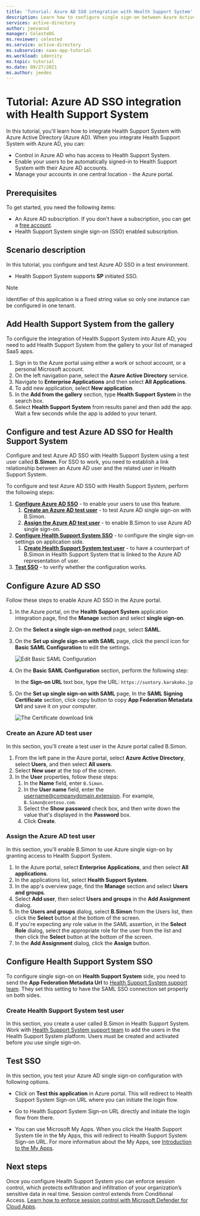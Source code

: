 ```yaml
---
title: 'Tutorial: Azure AD SSO integration with Health Support System'
description: Learn how to configure single sign-on between Azure Active Directory and Health Support System.
services: active-directory
author: jeevansd
manager: CelesteDG
ms.reviewer: celested
ms.service: active-directory
ms.subservice: saas-app-tutorial
ms.workload: identity
ms.topic: tutorial
ms.date: 09/27/2021
ms.author: jeedes
---
```


# Tutorial: Azure AD SSO integration with Health Support System

In this tutorial, you'll learn how to integrate Health Support System with Azure Active Directory (Azure AD). When you integrate Health Support System with Azure AD, you can:

* Control in Azure AD who has access to Health Support System.
* Enable your users to be automatically signed-in to Health Support System with their Azure AD accounts.
* Manage your accounts in one central location - the Azure portal.

## Prerequisites

To get started, you need the following items:

* An Azure AD subscription. If you don't have a subscription, you can get a [free account](https://azure.microsoft.com/free/).
* Health Support System single sign-on (SSO) enabled subscription.

## Scenario description

In this tutorial, you configure and test Azure AD SSO in a test environment.

* Health Support System supports **SP** initiated SSO.

> [!NOTE]
> Identifier of this application is a fixed string value so only one instance can be configured in one tenant.

## Add Health Support System from the gallery

To configure the integration of Health Support System into Azure AD, you need to add Health Support System from the gallery to your list of managed SaaS apps.

1. Sign in to the Azure portal using either a work or school account, or a personal Microsoft account.
1. On the left navigation pane, select the **Azure Active Directory** service.
1. Navigate to **Enterprise Applications** and then select **All Applications**.
1. To add new application, select **New application**.
1. In the **Add from the gallery** section, type **Health Support System** in the search box.
1. Select **Health Support System** from results panel and then add the app. Wait a few seconds while the app is added to your tenant.

## Configure and test Azure AD SSO for Health Support System

Configure and test Azure AD SSO with Health Support System using a test user called **B.Simon**. For SSO to work, you need to establish a link relationship between an Azure AD user and the related user in Health Support System.

To configure and test Azure AD SSO with Health Support System, perform the following steps:

1. **[Configure Azure AD SSO](#configure-azure-ad-sso)** - to enable your users to use this feature.
    1. **[Create an Azure AD test user](#create-an-azure-ad-test-user)** - to test Azure AD single sign-on with B.Simon.
    1. **[Assign the Azure AD test user](#assign-the-azure-ad-test-user)** - to enable B.Simon to use Azure AD single sign-on.
1. **[Configure Health Support System SSO](#configure-health-support-system-sso)** - to configure the single sign-on settings on application side.
    1. **[Create Health Support System test user](#create-health-support-system-test-user)** - to have a counterpart of B.Simon in Health Support System that is linked to the Azure AD representation of user.
1. **[Test SSO](#test-sso)** - to verify whether the configuration works.

## Configure Azure AD SSO

Follow these steps to enable Azure AD SSO in the Azure portal.

1. In the Azure portal, on the **Health Support System** application integration page, find the **Manage** section and select **single sign-on**.
1. On the **Select a single sign-on method** page, select **SAML**.
1. On the **Set up single sign-on with SAML** page, click the pencil icon for **Basic SAML Configuration** to edit the settings.

   ![Edit Basic SAML Configuration](common/edit-urls.png)

1. On the **Basic SAML Configuration** section, perform the following step:

    In the **Sign-on URL** text box, type the URL:
    `https://suntory.karakoko.jp`
	
1. On the **Set up single sign-on with SAML** page, In the **SAML Signing Certificate** section, click copy button to copy **App Federation Metadata Url** and save it on your computer.

	![The Certificate download link](common/copy-metadataurl.png)

### Create an Azure AD test user

In this section, you'll create a test user in the Azure portal called B.Simon.

1. From the left pane in the Azure portal, select **Azure Active Directory**, select **Users**, and then select **All users**.
1. Select **New user** at the top of the screen.
1. In the **User** properties, follow these steps:
   1. In the **Name** field, enter `B.Simon`.  
   1. In the **User name** field, enter the username@companydomain.extension. For example, `B.Simon@contoso.com`.
   1. Select the **Show password** check box, and then write down the value that's displayed in the **Password** box.
   1. Click **Create**.

### Assign the Azure AD test user

In this section, you'll enable B.Simon to use Azure single sign-on by granting access to Health Support System.

1. In the Azure portal, select **Enterprise Applications**, and then select **All applications**.
1. In the applications list, select **Health Support System**.
1. In the app's overview page, find the **Manage** section and select **Users and groups**.
1. Select **Add user**, then select **Users and groups** in the **Add Assignment** dialog.
1. In the **Users and groups** dialog, select **B.Simon** from the Users list, then click the **Select** button at the bottom of the screen.
1. If you're expecting any role value in the SAML assertion, in the **Select Role** dialog, select the appropriate role for the user from the list and then click the **Select** button at the bottom of the screen.
1. In the **Add Assignment** dialog, click the **Assign** button.

## Configure Health Support System SSO

To configure single sign-on on **Health Support System** side, you need to send the **App Federation Metadata Url** to [Health Support System support team](https://wellcoms.jp/inquiry/). They set this setting to have the SAML SSO connection set properly on both sides.

### Create Health Support System test user

In this section, you create a user called B.Simon in Health Support System. Work with [Health Support System support team](https://wellcoms.jp/inquiry/) to add the users in the Health Support System platform. Users must be created and activated before you use single sign-on.

## Test SSO 

In this section, you test your Azure AD single sign-on configuration with following options. 

* Click on **Test this application** in Azure portal. This will redirect to Health Support System Sign-on URL where you can initiate the login flow. 

* Go to Health Support System Sign-on URL directly and initiate the login flow from there.

* You can use Microsoft My Apps. When you click the Health Support System tile in the My Apps, this will redirect to Health Support System Sign-on URL. For more information about the My Apps, see [Introduction to the My Apps](../user-help/my-apps-portal-end-user-access.md).

## Next steps

Once you configure Health Support System you can enforce session control, which protects exfiltration and infiltration of your organization’s sensitive data in real time. Session control extends from Conditional Access. [Learn how to enforce session control with Microsoft Defender for Cloud Apps](/cloud-app-security/proxy-deployment-aad).
